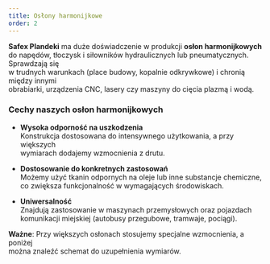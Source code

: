 ```yaml
---
title: Osłony harmonijkowe
order: 2
---
```


**Safex Plandeki** ma duże doświadczenie w produkcji **osłon harmonijkowych**  
do napędów, tłoczysk i siłowników hydraulicznych lub pneumatycznych. Sprawdzają się  
w trudnych warunkach (place budowy, kopalnie odkrywkowe) i chronią między innymi  
obrabiarki, urządzenia CNC, lasery czy maszyny do cięcia plazmą i wodą.

### Cechy naszych osłon harmonijkowych

- **Wysoka odporność na uszkodzenia**  
  Konstrukcja dostosowana do intensywnego użytkowania, a przy większych  
  wymiarach dodajemy wzmocnienia z drutu.

- **Dostosowanie do konkretnych zastosowań**  
  Możemy użyć tkanin odpornych na oleje lub inne substancje chemiczne,  
  co zwiększa funkcjonalność w wymagających środowiskach.

- **Uniwersalność**  
  Znajdują zastosowanie w maszynach przemysłowych oraz pojazdach  
  komunikacji miejskiej (autobusy przegubowe, tramwaje, pociągi).

**Ważne**: Przy większych osłonach stosujemy specjalne wzmocnienia, a poniżej  
można znaleźć schemat do uzupełnienia wymiarów.